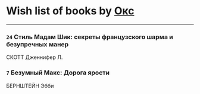 # Wish list of books by [Окс](http://www.knigopis.com/#/user/books?u=102536471289425216982-google)
---

### `24` Стиль Мадам Шик: секреты французского шарма и безупречных манер
СКОТТ Дженнифер Л.

### `7` Безумный Макс: Дорога ярости
БЕРНШТЕЙН Эбби

